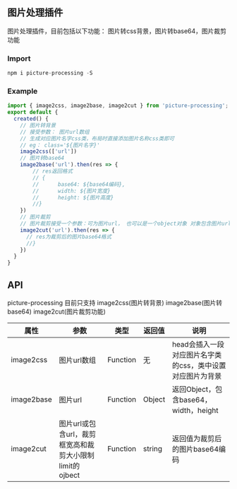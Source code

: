 ## 图片处理插件
图片处理插件，目前包括以下功能： 图片转css背景，图片转base64，图片裁剪功能

### Import
```js
npm i picture-processing -S
```

### Example

```js
import { image2css, image2base, image2cut } from 'picture-processing';
export default {
  created() {
  	// 图片转背景 
  	// 接受参数： 图片url数组
  	// 生成对应图片名字css类，布局时直接添加图片名称css类即可
  	// eg： class='${图片名字}'
  	image2css(['url'])
  	// 图片转base64
  	image2base('url').then(res => {
  		// res返回格式
  		// {
  		//		base64: ${base64编码},
  		//		width: ${图片宽度}
  		//		height: ${图片高度}
  		//}
  	})
    // 图片裁剪
    // 图片裁剪接受一个参数：可为图片url， 也可以是一个object对象 对象包含图片url  裁剪框width，height，裁剪大小限制limit
    image2cut('url').then(res => {
      // res为裁剪后的图片base64格式
      //}
    })
  }
}
```

## **API**
picture-processing 目前只支持 image2css(图片转背景) image2base(图片转base64) image2cut(图片裁剪功能)

| 属性 | 参数 | 类型 | 返回值 | 说明 |
| ------ | ------ | ------ | ------ | ------ |
| image2css | 图片url数组 | Function | 无 | head会插入一段对应图片名字类的css，类中设置对应图片为背景|
| image2base | 图片url | Function | Object | 返回Object，包含base64，width，height|
| image2cut | 图片url或包含url，裁剪框宽高和裁剪大小限制limit的ojbect | Function | string |返回值为裁剪后的图片base64编码|


